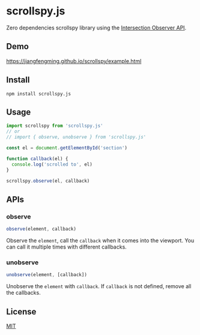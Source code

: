 # scrollspy.js

Zero dependencies scrollspy library using the [Intersection Observer API](https://developer.mozilla.org/en-US/docs/Web/API/Intersection_Observer_API).

## Demo

https://jiangfengming.github.io/scrollspy/example.html

## Install

```
npm install scrollspy.js
```

## Usage

```js
import scrollspy from 'scrollspy.js'
// or
// import { observe, unobserve } from 'scrollspy.js'

const el = document.getElementById('section')

function callback(el) {
  console.log('scrolled to', el)
}

scrollspy.observe(el, callback)
```

## APIs

### observe

```js
observe(element, callback)
```

Observe the `element`, call the `callback` when it comes into the viewport.
You can call it multiple times with different callbacks.

### unobserve

```js
unobserve(element, [callback])
```

Unobserve the `element` with `callback`. If `callback` is not defined, remove all the callbacks.

## License
[MIT](LICENSE)

